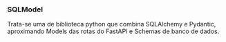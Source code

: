 ### SQLModel

Trata-se uma de biblioteca python que combina SQLAlchemy e Pydantic, aproximando Models das rotas do FastAPI e Schemas de banco de dados.
